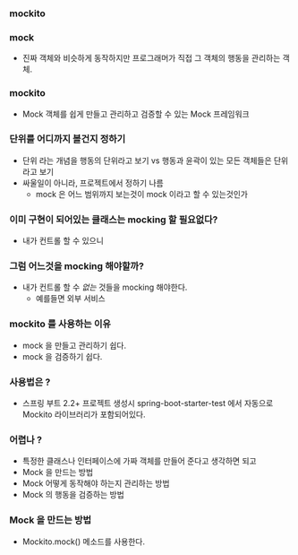 ### mockito

### mock
- 진짜 객체와 비슷하게 동작하지만 프로그래머가 직접 그 객체의 행동을 관리하는 객체.

### mockito
- Mock 객체를 쉽게 만들고 관리하고 검증할 수 있는 Mock 프레임워크

### 단위를 어디까지 볼건지 정하기
- 단위 라는 개념을 행동의 단위라고 보기 vs 행동과 윤곽이 있는 모든 객체들은 단위라고 보기
- 싸울일이 아니라, 프로젝트에서 정하기 나름
    - mock 은 어느 범위까지 보는것이 mock 이라고 할 수 있는것인가


### 이미 구현이 되어있는 클래스는 mocking 할 필요없다?
- 내가 컨트롤 할 수 있으니

### 그럼 어느것을 mocking 해야할까?
- 내가 컨트롤 할 수 *없는* 것들을 mocking 해야한다.
    - 예를들면 외부 서비스

### mockito 를 사용하는 이유
- mock 을 만들고 관리하기 쉽다.
- mock 을 검증하기 쉽다.

### 사용법은 ?
- 스프링 부트 2.2+ 프로젝트 생성시 spring-boot-starter-test 에서 자동으로 Mockito 라이브러리가 포함되어있다.

### 어렵나 ?
- 특정한 클래스나 인터페이스에 가짜 객체를 만들어 준다고 생각하면 되고
- Mock 을 만드는 방법
- Mock 어떻게 동작해야 하는지 관리하는 방법
- Mock 의 행동을 검증하는 방법

### Mock 을 만드는 방법
- Mockito.mock() 메소드를 사용한다.